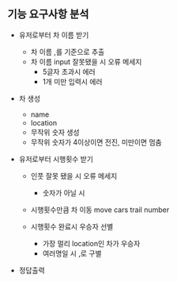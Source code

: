 ## 기능 요구사항 분석

- 유저로부터 차 이름 받기

  - 차 이름 ,를 기준으로 추출
  - 차 이름 input 잘못됐을 시 오류 메세지
    - 5글자 초과시 에러
    - 1개 미만 입력시 에러

- 차 생성

  - name
  - location
  - 무작위 숫자 생성
  - 무작위 숫자가 4이상이면 전진, 미만이면 멈춤

- 유저로부터 시행횟수 받기

  - 인풋 잘못 됐을 시 오류 메세지

    - 숫자가 아닐 시

  - 시행횟수만큼 차 이동 move cars trail number
  - 시행횟수 완료시 우승자 선별
    - 가장 멀리 location인 차가 우승자
    - 여러명일 시 ,로 구별

- 정답출력
